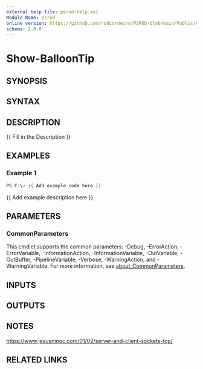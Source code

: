```yaml
---
external help file: psrod-help.xml
Module Name: psrod
online version: https://github.com/rodcordeiro/PSROD/blob/main/Public/Authoral/Preventive.ps1
schema: 2.0.0
---
```


# Show-BalloonTip

## SYNOPSIS

## SYNTAX

## DESCRIPTION
{{ Fill in the Description }}

## EXAMPLES

### Example 1
```powershell
PS C:\> {{ Add example code here }}
```

{{ Add example description here }}

## PARAMETERS

### CommonParameters
This cmdlet supports the common parameters: -Debug, -ErrorAction, -ErrorVariable, -InformationAction, -InformationVariable, -OutVariable, -OutBuffer, -PipelineVariable, -Verbose, -WarningAction, and -WarningVariable. For more information, see [about_CommonParameters](http://go.microsoft.com/fwlink/?LinkID=113216).

## INPUTS

## OUTPUTS

## NOTES
https://www.jesusninoc.com/01/02/server-and-client-sockets-tcp/

## RELATED LINKS
